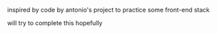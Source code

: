 inspired by code by antonio's project to practice some front-end stack

will try to complete this hopefully 
